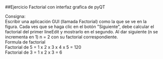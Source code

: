 ##Ejercicio Factorial con interfaz grafica de pyQT

Consigna:    
Escribir una aplicación GUI (llamada Factorial) como la que se ve en la figura. Cada ves que se haga clic en el botón "Siguiente", debe calcular el factorial del primer lineEdit y mostrarlo en el segundo. Al dar siguiente (n se incrementa en 1) n = 2 con su factorial correspondiente.    
Formula de factorial     
Factorial de 5 = 1 x 2 x 3 x 4 x 5 = 120    
Factorial de 3 = 1 x 2 x 3 = 6

